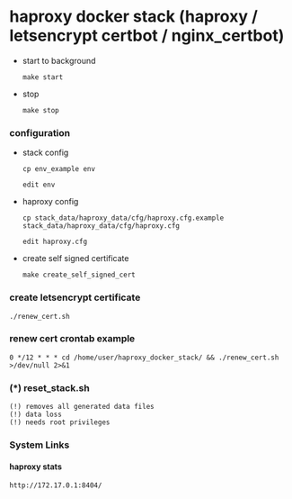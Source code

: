 # haproxy docker stack (haproxy / letsencrypt certbot / nginx_certbot)


* start to background
    ```
    make start
    ```

* stop
    ```
    make stop
    ```


### configuration

* stack config
    ```
    cp env_example env
    ```
    ```
    edit env
    ```

* haproxy config
    ```
    cp stack_data/haproxy_data/cfg/haproxy.cfg.example stack_data/haproxy_data/cfg/haproxy.cfg
    ```
    ```
    edit haproxy.cfg
    ```


* create self signed certificate
    ```
    make create_self_signed_cert
    ```


### create letsencrypt certificate
```
./renew_cert.sh
```

### renew cert crontab example
```
0 */12 * * * cd /home/user/haproxy_docker_stack/ && ./renew_cert.sh >/dev/null 2>&1
```


### (*) reset_stack.sh
    (!) removes all generated data files 
    (!) data loss
    (!) needs root privileges


### System Links

#### haproxy stats
```
http://172.17.0.1:8404/
```

